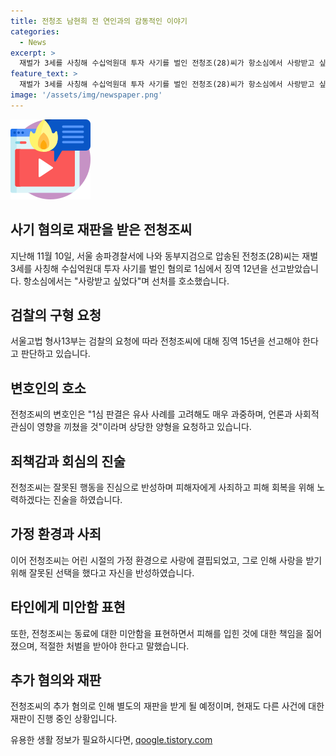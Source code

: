 ```yaml
---
title: 전청조 남현희 전 연인과의 감동적인 이야기
categories:
  - News
excerpt: >
  재벌가 3세를 사칭해 수십억원대 투자 사기를 벌인 전청조(28)씨가 항소심에서 사랑받고 싶었기에 범행을 저질렀다고 호소했다. 검찰은 징역 15년을 구형하고, 변호인은 선고를 너무 과중하다며 감형을 청했다. 전씨는 반성과 사죄의 뜻을 피해자에게 전하며 언론과 사회적 관심이 영향을 끼쳤을 가능성이 있어라고 말했다. 또한, 피해자들에게 사랑을 받기 위해 범행을 벌였다고 토로했으며, 현재 추가 혐의로 별도 재판을 받고 있다.
feature_text: >
  재벌가 3세를 사칭해 수십억원대 투자 사기를 벌인 전청조(28)씨가 항소심에서 사랑받고 싶었기에 범행을 저질렀다고 호소했다. 검찰은 징역 15년을 구형하고, 변호인은 선고를 너무 과중하다며 감형을 청했다. 전씨는 반성과 사죄의 뜻을 피해자에게 전하며 언론과 사회적 관심이 영향을 끼쳤을 가능성이 있어라고 말했다. 또한, 피해자들에게 사랑을 받기 위해 범행을 벌였다고 토로했으며, 현재 추가 혐의로 별도 재판을 받고 있다.
image: '/assets/img/newspaper.png'
---
```


<p><img src="/assets/img/news.png" alt="rentncar 속보" /></p>

<h2 data-ke-size="size26">사기 혐의로 재판을 받은 전청조씨</h2>

<p data-ke-size="size16">지난해 11월 10일, 서울 송파경찰서에 나와 동부지검으로 압송된 전청조(28)씨는 재벌 3세를 사칭해 수십억원대 투자 사기를 벌인 혐의로 1심에서 징역 12년을 선고받았습니다. 항소심에서는 "사랑받고 싶었다"며 선처를 호소했습니다.</p>

<h2 data-ke-size="size26">검찰의 구형 요청</h2>

<p data-ke-size="size16">서울고법 형사13부는 검찰의 요청에 따라 전청조씨에 대해 징역 15년을 선고해야 한다고 판단하고 있습니다.</p>

<h2 data-ke-size="size26">변호인의 호소</h2>

<p data-ke-size="size16">전청조씨의 변호인은 "1심 판결은 유사 사례를 고려해도 매우 과중하며, 언론과 사회적 관심이 영향을 끼쳤을 것"이라며 상당한 양형을 요청하고 있습니다.</p>

<h2 data-ke-size="size26">죄책감과 회심의 진술</h2>

<p data-ke-size="size16">전청조씨는 잘못된 행동을 진심으로 반성하며 피해자에게 사죄하고 피해 회복을 위해 노력하겠다는 진술을 하였습니다.</p>

<h2 data-ke-size="size26">가정 환경과 사죄</h2>

<p data-ke-size="size16">이어 전청조씨는 어린 시절의 가정 환경으로 사랑에 결핍되었고, 그로 인해 사랑을 받기 위해 잘못된 선택을 했다고 자신을 반성하였습니다.</p>

<h2 data-ke-size="size26">타인에게 미안함 표현</h2>

<p data-ke-size="size16">또한, 전청조씨는 동료에 대한 미안함을 표현하면서 피해를 입힌 것에 대한 책임을 짊어졌으며, 적절한 처벌을 받아야 한다고 말했습니다.</p>

<h2 data-ke-size="size26">추가 혐의와 재판</h2>

<p data-ke-size="size16">전청조씨의 추가 혐의로 인해 별도의 재판을 받게 될 예정이며, 현재도 다른 사건에 대한 재판이 진행 중인 상황입니다.</p>
유용한 생활 정보가 필요하시다면, <a href="https://qoogle.tistory.com" rel="dofollow">qoogle.tistory.com</a>


